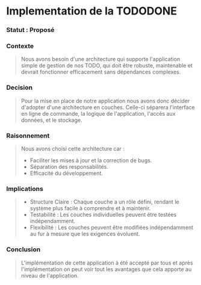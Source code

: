 # Implementation de la TODODONE

### Statut : Proposé

### Contexte

> Nous avons besoin d'une architecture qui supporte l'application simple de gestion de nos TODO, qui doit être robuste, 
> maintenable et devrait fonctionner efficacement sans dépendances complexes.

### Decision

> Pour la mise en place de notre application nous avons donc décider d'adopter d'une architecture en couches. Celle-ci 
> séparera l'interface en ligne de commande, la logique de l'application, l'accès aux données, et le stockage.

### Raisonnement

> Nous avons choisi cette architecture car :
> - Faciliter les mises à jour et la correction de bugs.
> - Séparation des responsabilités.
> - Efficacité du développement.

### Implications

> - Structure Claire : Chaque couche a un rôle défini, rendant le système plus facile à comprendre et à maintenir.
> - Testabilité : Les couches individuelles peuvent être testées indépendamment.
> - Flexibilité : Les couches peuvent être modifiées indépendamment au fur à mesure que les exigences évoluent.

### Conclusion

> L'implémentation de cette application à été accepté par tous et après l'implémentation on peut voir tout les
> avantages que cela apporte au niveau de l'application.